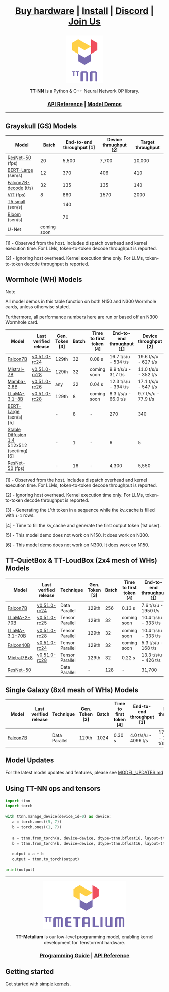 <div align="center">

<h1>

[Buy hardware](https://tenstorrent.com/cards/) | [Install](./INSTALLING.md) | [Discord](https://discord.gg/tvhGzHQwaj) | [Join Us](https://boards.greenhouse.io/tenstorrent/jobs/4155609007)

</h1>

<img src="./docs/source/common/_static/tt_nn_w_logo.png" alt="ttnn logo" height="150"/>

**TT-NN** is a Python & C++ Neural Network OP library.

<h3>

[API Reference](https://docs.tenstorrent.com/ttnn/latest/index.html) | [Model Demos](./models/demos/)

</h3>

</div>

---

## Grayskull (GS) Models

| Model                                                      | Batch               | End-to-end throughput [1]    | Device throughput [2]       | Target throughput                             |
|----------------------------------------------------------  |---------------------|------------------------------|-----------------------------|-------------------------------------|
| [ResNet-50](./models/demos/resnet) (fps)                   | 20                  | 5,500                        | 7,700                       | 10,000                              |
| [BERT-Large](./models/demos/bert) (sen/s)                  | 12                  | 370                          | 406                         | 410                                 |
| [Falcon7B-decode](./models/demos/ttnn_falcon7b) (t/s)      | 32                  | 135                          | 135                         | 140                                 |
| [ViT](./models/demos/grayskull/vit) (fps)                  | 8                   | 860                          | 1570                        | 2000                                |
| [T5 small](.models/demos/grayskull/t5) (sen/s)             |                     | 140                          |                             |                                     |
| [Bloom](.models/demos/grayskull/functional_bloom) (sen/s)  |                     | 70                           |                             |                                     |
| U-Net                                                      | coming soon         |                              |                             |                                     |

[1] - Observed from the host. Includes dispatch overhead and kernel execution time. For LLMs, token-to-token decode throughput is reported.

[2] - Ignoring host overhead. Kernel execution time only. For LLMs, token-to-token decode throughput is reported.

## Wormhole (WH) Models

> [!NOTE]
>
> All model demos in this table function on both N150 and N300 Wormhole cards, unless otherwise stated.
>
> Furthermore, all performance numbers here are run or based off an N300 Wormhole card.

| Model                                                                                  | Last verified release                                                     | Gen. Token [3]     |  Batch               | Time to first token [4] | End-to-end throughput [1]      | Device throughput [2]        | Target throughput        |
|----------------------------------------------------------------------------------------|---------------------------------------------------------------------------|--------------------|----------------------|-------------------------| ---------------------------------|------------------------------|----------------|
| [Falcon7B](./models/demos/wormhole/falcon7b)                                           | [v0.51.0-rc24](https://github.com/tenstorrent/tt-metal/tree/v0.51.0-rc24) | 129th              | 32                   | 0.08 s                  | 16.7 t/s/u - 534 t/s           | 19.6 t/s/u - 627 t/s         | 26             |
| [Mistral-7B](./models/demos/wormhole/mistral7b)                                        | [v0.51.0-rc28](https://github.com/tenstorrent/tt-metal/tree/v0.51.0-rc28) | 129th              | 32                   | coming soon             | 9.9 t/s/u - 317 t/s            | 11.0 t/s/u - 352 t/s         | 25             |
| [Mamba-2.8B](./models/demos/wormhole/mamba)                                            | [v0.51.0-rc26](https://github.com/tenstorrent/tt-metal/tree/v0.51.0-rc26) | any                | 32                   | 0.04 s                  | 12.3 t/s/u - 394 t/s           | 17.1 t/s/u - 547 t/s         | 41             |
| [LLaMA-3.1-8B](./models/demos/wormhole/llama31_8b)                                     | [v0.51.0-rc28](https://github.com/tenstorrent/tt-metal/tree/v0.51.0-rc28) | 129th              | 8                    | coming soon             | 8.3 t/s/u - 66.0 t/s           | 9.7 t/s/u - 77.9 t/s         | 23             |
| [BERT-Large](./models/demos/metal_BERT_large_11/) (sen/s) [5]                          |                                                                           | -                   | 8                    | -                       | 270                            | 340                          | 400            |
| [Stable Diffusion 1.4](./models/demos/wormhole/stable_diffusion) 512x512 (sec/img) [6] |                                                                           | -                   | 1                    | -                       | 6                              | 5                            | 3              |
| [ResNet-50](./models/demos/ttnn_resnet) (fps)                                          |                                                                           | -                   | 16                   | -                       | 4,300                          | 5,550                        | 7,000          |

[1] - Observed from the host. Includes dispatch overhead and kernel execution time. For LLMs, token-to-token decode throughput is reported.

[2] - Ignoring host overhead. Kernel execution time only. For LLMs, token-to-token decode throughput is reported.

[3] - Generating the `i`'th token in a sequence while the kv_cache is filled with `i-1` rows.

[4] - Time to fill the kv_cache and generate the first output token (1st user). 

[5] - This model demo does not work on N150. It does work on N300.

[6] - This model demo does not work on N300. It does work on N150.

##  TT-QuietBox & TT-LoudBox (2x4 mesh of WHs) Models

| Model                                              | Last verified release                                                     |   Technique        | Gen. Token [3]      |  Batch                | Time to first token [4] | End-to-end throughput [1]    | Device throughput [2]        | Target throughput          |
|----------------------------------------------------|---------------------------------------------------------------------------|--------------------|---------------------|-----------------------|-------------------------|------------------------------|------------------------------|-----------------|
| [Falcon7B](./models/demos/t3000/falcon7b)          | [v0.51.0-rc24](https://github.com/tenstorrent/tt-metal/tree/v0.51.0-rc24) | Data Parallel      | 129th               |  256                  | 0.13 s                  | 7.6 t/s/u - 1950 t/s         |  19.6 t/s/u - 5018 t/s       |   26 t/s/u      |
| [LLaMA-2-70B](./models/demos/t3000/llama2_70b)     | [v0.51.0-rc25](https://github.com/tenstorrent/tt-metal/tree/v0.51.0-rc25) | Tensor Parallel    | 129th               |  32                   | coming soon             | 10.4 t/s/u - 333 t/s         |  16.6 t/s/u - 531 t/s        |   20 t/s/u      |
| [LLaMA-3.1-70B](./models/demos/t3000/llama3_70b)   | [v0.51.0-rc28](https://github.com/tenstorrent/tt-metal/tree/v0.51.0-rc28) | Tensor Parallel    | 129th               |  32                   | coming soon             | 10.4 t/s/u - 333 t/s         |  15.8 t/s/u - 506 t/s        |   20 t/s/u      |
| [Falcon40B](./models/demos/t3000/falcon40b)        | [v0.51.0-rc24](https://github.com/tenstorrent/tt-metal/tree/v0.51.0-rc24) | Tensor Parallel    | 129th               |  32                   | coming soon             | 5.3 t/s/u - 168 t/s          |  12.2 t/s/u - 390 t/s        |   36 t/s/u      |
| [Mixtral7Bx8](./models/demos/t3000/mixtral8x7b)    | [v0.51.0-rc28](https://github.com/tenstorrent/tt-metal/tree/v0.51.0-rc28) | Tensor Parallel    | 129th               |  32                   | 0.22 s                  | 13.3 t/s/u - 426 t/s         |  21.4 t/s/u - 685 t/s        |   33 t/s/u      |
| [ResNet-50](./models/demos/ttnn_resnet)            |                                                                           | Data Parallel      | -                   |  128                  | -                       | 31,700                       |  44,400                      |   56,000        |

## Single Galaxy (8x4 mesh of WHs) Models

| Model                                              | Last verified release                                                     |   Technique        | Gen. Token [3]      |  Batch                | Time to first token [4] | End-to-end throughput [1]    | Device throughput [2]        | Target throughput |
|----------------------------------------------------|---------------------------------------------------------------------------|--------------------|---------------------|-----------------------|-------------------------|------------------------------|------------------------------|-------------------|
| [Falcon7B](./models/demos/tg/falcon7b)             |                                                                           | Data Parallel      | 129th               |  1024                 | 0.30 s                  | 4.0 t/s/u - 4096 t/s         | 17.7 t/s/u - 18125 t/s       |   26 t/s/u        |



## Model Updates
For the latest model updates and features, please see [MODEL_UPDATES.md](models/MODEL_UPDATES.md)


## Using TT-NN ops and tensors

```python
import ttnn
import torch

with ttnn.manage_device(device_id=0) as device:
   a = torch.ones((5, 7))
   b = torch.ones((1, 7))

   a = ttnn.from_torch(a, device=device, dtype=ttnn.bfloat16, layout=ttnn.TILE_LAYOUT)
   b = ttnn.from_torch(b, device=device, dtype=ttnn.bfloat16, layout=ttnn.TILE_LAYOUT)

   output = a + b
   output = ttnn.to_torch(output)

print(output)
```

---

<div align="center">

<img src="./docs/source/common/_static/tt_metalium_w_logo.png" alt="TT-Metalium logo" height="150"/>

**TT-Metalium** is our low-level programming model, enabling kernel development for Tenstorrent hardware.


<h3>

[Programming Guide](./METALIUM_GUIDE.md) | [API Reference](https://docs.tenstorrent.com/tt-metalium/latest/tt_metal/apis/index.html)

</h3>
</div>

## Getting started

Get started with [simple kernels](https://docs.tenstorrent.com/tt-metalium/latest/tt_metal/examples/index.html).
